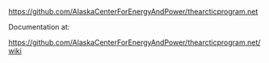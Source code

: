 https://github.com/AlaskaCenterForEnergyAndPower/thearcticprogram.net

Documentation at:

https://github.com/AlaskaCenterForEnergyAndPower/thearcticprogram.net/wiki
